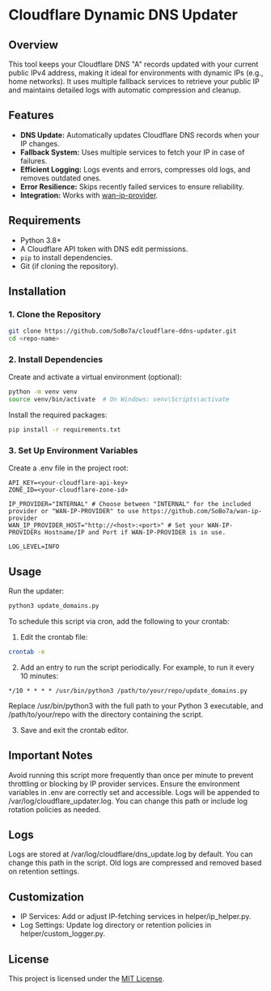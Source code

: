 # Cloudflare Dynamic DNS Updater

## Overview

This tool keeps your Cloudflare DNS "A" records updated with your current public IPv4 address, making it ideal for environments with dynamic IPs (e.g., home networks). It uses multiple fallback services to retrieve your public IP and maintains detailed logs with automatic compression and cleanup.

## Features

- **DNS Update:** Automatically updates Cloudflare DNS records when your IP changes.
- **Fallback System:** Uses multiple services to fetch your IP in case of failures.
- **Efficient Logging:** Logs events and errors, compresses old logs, and removes outdated ones.
- **Error Resilience:** Skips recently failed services to ensure reliability.
- **Integration:** Works with [wan-ip-provider](https://github.com/SoBo7a/wan-ip-provider).

## Requirements

- Python 3.8+
- A Cloudflare API token with DNS edit permissions.
- `pip` to install dependencies.
- Git (if cloning the repository).

## Installation

### 1. Clone the Repository

```bash
git clone https://github.com/SoBo7a/cloudflare-ddns-updater.git
cd <repo-name>
```

### 2. Install Dependencies
Create and activate a virtual environment (optional):

```bash
python -m venv venv
source venv/bin/activate  # On Windows: venv\Scripts\activate
```

Install the required packages:
```bash
pip install -r requirements.txt
```

### 3. Set Up Environment Variables
Create a .env file in the project root:
```
API_KEY=<your-cloudflare-api-key>
ZONE_ID=<your-cloudflare-zone-id>

IP_PROVIDER="INTERNAL" # Choose between "INTERNAL" for the included provider or "WAN-IP-PROVIDER" to use https://github.com/SoBo7a/wan-ip-provider
WAN_IP_PROVIDER_HOST="http://<host>:<port>" # Set your WAN-IP-PROVIDERs Hostname/IP and Port if WAN-IP-PROVIDER is in use. 

LOG_LEVEL=INFO
```

## Usage
Run the updater:

```bash
python3 update_domains.py
```

To schedule this script via cron, add the following to your crontab:

1. Edit the crontab file:
```bash
crontab -e
```

2. Add an entry to run the script periodically. For example, to run it every 10 minutes:
```
*/10 * * * * /usr/bin/python3 /path/to/your/repo/update_domains.py
```
Replace /usr/bin/python3 with the full path to your Python 3 executable, and /path/to/your/repo with the directory containing the script.

3. Save and exit the crontab editor.

## Important Notes
Avoid running this script more frequently than once per minute to prevent throttling or blocking by IP provider services.
Ensure the environment variables in .env are correctly set and accessible.
Logs will be appended to /var/log/cloudflare_updater.log. You can change this path or include log rotation policies as needed.

## Logs
Logs are stored at /var/log/cloudflare/dns_update.log by default. You can change this path in the script. Old logs are compressed and removed based on retention settings.

## Customization
- IP Services: Add or adjust IP-fetching services in helper/ip_helper.py.
- Log Settings: Update log directory or retention policies in helper/custom_logger.py.

## License
This project is licensed under the [MIT License](LICENSE.txt).
